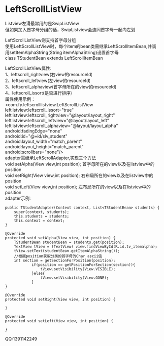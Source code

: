 # LeftScrollListView
Listview左滑最常用的是SwipListView        
但如果加入首字母分组的话，SwipListview会连同首字母一起向左划      

LeftScrollListView则支持首字母分组     
使用LeftScrollListView时，每个item的bean类需继承LeftScrollItemBean,并调用setItemAlphaString(String itemAlphaString)设置首字母  
class TStudentBean extends LeftScrollItemBean   

LeftScrollListView属性:   
  1、leftscroll_rightview(右view的resourceId)   
  2、leftscroll_leftview(左view的resourceId)   
  3、leftscroll_alphaview(首字母所在的view的resourceId)   
  4、leftscroll_issort(是否进行排序)   
  属性使用示例：   
  <com.fy.leftscrolllistview.LeftScrollListView   
                leftlistview:leftscroll_issort="true"   
                leftlistview:leftscroll_rightview="@layout/layout_right"   
                leftlistview:leftscroll_leftview="@layout/layout_left"   
                leftlistview:leftscroll_alphaview="@layout/layout_alpha"   
                android:fadingEdge="none"   
                android:id="@+id/slv_student"   
                android:layout_width="match_parent"   
                android:layout_height="match_parent"   
                android:scrollbars="none"/>   
adapter需继承LeftScrollAdapter,实现三个方法   
  void setAlpha(View view,int position);  首字母所在的view以及在listview中的position   
	void setRight(View view,int position); 右布局所在的view以及在listview中的position   
	void setLeft(View view,int position);  左布局所在的view以及在listview中的position   
adapter示例:   

	
	public TStudentAdapter(Context context, List<TStudentBean> students) {
		super(context, students);
		this.students = students;
		this.context = context;
	}

	@Override
	protected void setAlpha(View view, int position) {
		TStudentBean studentBean = students.get(position);
		TextView tView = (TextView) view.findViewById(R.id.tv_itemalpha);
		tView.setText(studentBean.getItemAlphaString());
		//根据position获取分类的首字母的Char ascii值
		int section = getSectionForPosition(position);
				if(position == getPositionForSection(section)){
					tView.setVisibility(View.VISIBLE);
				}else{
					tView.setVisibility(View.GONE);
				}
	}

	@Override
	protected void setRight(View view, int position) {
		
	}

	@Override
	protected void setLeft(View view, int position) {
		
	}


	
QQ:1391142249
